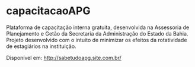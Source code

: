 # capacitacaoAPG
Plataforma de capacitação interna gratuita, desenvolvida na Assessoria de Planejamento e Getão da Secretaria da Administração do Estado da Bahia. Projeto desenvolvido com o intuito de minimizar os efeitos da rotatividade de estagiários na instituição.

Disponível em: http://sabetudoapg.site.com.br/
